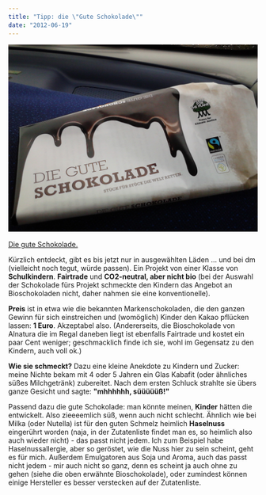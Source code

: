 ```yaml
---
title: "Tipp: die \"Gute Schokolade\""
date: "2012-06-19"
---
```


[![](images/img_20120616_174918.jpg "Die gute Schokolade")](http://apfeleimer.wordpress.com/2012/06/19/tipp-die-gute-schokolade/img_20120616_174918/)

[Die gute Schokolade.](http://www.plant-for-the-planet.org/de/node/774 "die gute Schokolade-Homepage")

Kürzlich entdeckt, gibt es bis jetzt nur in ausgewählten Läden ... und bei dm (vielleicht noch tegut, würde passen). Ein Projekt von einer Klasse von **Schulkindern**. **Fairtrade** und **CO2-neutral, aber nicht bio** (bei der Auswahl der Schokolade fürs Projekt schmeckte den Kindern das Angebot an Bioschokoladen nicht, daher nahmen sie eine konventionelle).

**Preis** ist in etwa wie die bekannten Markenschokoladen, die den ganzen Gewinn für sich einstreichen und (womöglich) Kinder den Kakao pflücken lassen: **1 Euro**. Akzeptabel also. (Andererseits, die Bioschokolade von Alnatura die im Regal daneben liegt ist ebenfalls Fairtrade und kostet ein paar Cent weniger; geschmacklich finde ich sie, wohl im Gegensatz zu den Kindern, auch voll ok.)

**Wie sie schmeckt?** Dazu eine kleine Anekdote zu Kindern und Zucker: meine Nichte bekam mit 4 oder 5 Jahren ein Glas Kabafit (oder ähnliches süßes Milchgetränk) zubereitet. Nach dem ersten Schluck strahlte sie übers ganze Gesicht und sagte: **"mhhhhhh, süüüüüß!"**

Passend dazu die gute Schokolade: man könnte meinen, **Kinder** hätten die entwickelt. Also zieeeemlich süß, wenn auch nicht schlecht. Ähnlich wie bei Milka (oder Nutella) ist für den guten Schmelz heimlich **Haselnuss** eingerührt worden (naja, in der Zutatenliste findet man es, so heimlich also auch wieder nicht) - das passt nicht jedem. Ich zum Beispiel habe Haselnussallergie, aber so geröstet, wie die Nuss hier zu sein scheint, geht es für mich. Außerdem Emulgatoren aus Soja und Aroma, auch das passt nicht jedem - mir auch nicht so ganz, denn es scheint ja auch ohne zu gehen (siehe die oben erwähnte Bioschokolade), oder zumindest können einige Hersteller es besser verstecken auf der Zutatenliste.
